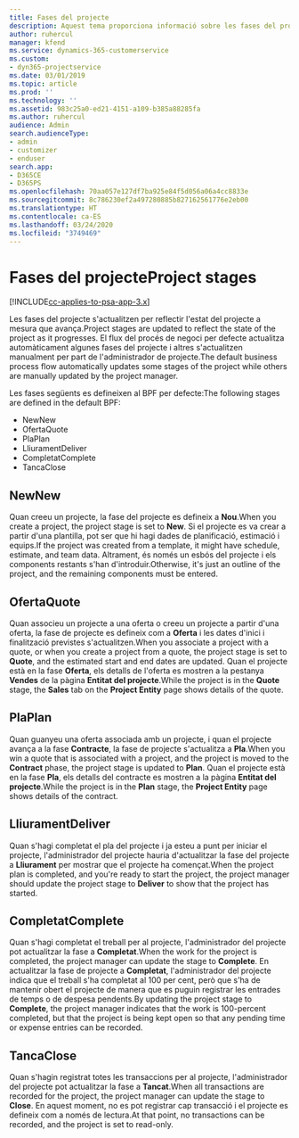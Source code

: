 ```yaml
---
title: Fases del projecte
description: Aquest tema proporciona informació sobre les fases del projecte.
author: ruhercul
manager: kfend
ms.service: dynamics-365-customerservice
ms.custom:
- dyn365-projectservice
ms.date: 03/01/2019
ms.topic: article
ms.prod: ''
ms.technology: ''
ms.assetid: 983c25a0-ed21-4151-a109-b385a88285fa
ms.author: ruhercul
audience: Admin
search.audienceType:
- admin
- customizer
- enduser
search.app:
- D365CE
- D365PS
ms.openlocfilehash: 70aa057e127df7ba925e84f5d056a06a4cc8833e
ms.sourcegitcommit: 8c786230ef2a497280885b827162561776e2eb00
ms.translationtype: HT
ms.contentlocale: ca-ES
ms.lasthandoff: 03/24/2020
ms.locfileid: "3749469"
---
```

# <a name="project-stages"></a><span data-ttu-id="c6b47-103">Fases del projecte</span><span class="sxs-lookup"><span data-stu-id="c6b47-103">Project stages</span></span> 

[!INCLUDE[cc-applies-to-psa-app-3.x](../includes/cc-applies-to-psa-app-3x.md)]

<span data-ttu-id="c6b47-104">Les fases del projecte s'actualitzen per reflectir l'estat del projecte a mesura que avança.</span><span class="sxs-lookup"><span data-stu-id="c6b47-104">Project stages are updated to reflect the state of the project as it progresses.</span></span> <span data-ttu-id="c6b47-105">El flux del procés de negoci per defecte actualitza automàticament algunes fases del projecte i altres s'actualitzen manualment per part de l'administrador de projecte.</span><span class="sxs-lookup"><span data-stu-id="c6b47-105">The default business process flow automatically updates some stages of the project while others are manually updated by the project manager.</span></span> 

<span data-ttu-id="c6b47-106">Les fases següents es defineixen al BPF per defecte:</span><span class="sxs-lookup"><span data-stu-id="c6b47-106">The following stages are defined in the default BPF:</span></span>

- <span data-ttu-id="c6b47-107">New</span><span class="sxs-lookup"><span data-stu-id="c6b47-107">New</span></span>
- <span data-ttu-id="c6b47-108">Oferta</span><span class="sxs-lookup"><span data-stu-id="c6b47-108">Quote</span></span>
- <span data-ttu-id="c6b47-109">Pla</span><span class="sxs-lookup"><span data-stu-id="c6b47-109">Plan</span></span>
- <span data-ttu-id="c6b47-110">Lliurament</span><span class="sxs-lookup"><span data-stu-id="c6b47-110">Deliver</span></span>
- <span data-ttu-id="c6b47-111">Completat</span><span class="sxs-lookup"><span data-stu-id="c6b47-111">Complete</span></span>
- <span data-ttu-id="c6b47-112">Tanca</span><span class="sxs-lookup"><span data-stu-id="c6b47-112">Close</span></span> 

## <a name="new"></a><span data-ttu-id="c6b47-113">New</span><span class="sxs-lookup"><span data-stu-id="c6b47-113">New</span></span>

<span data-ttu-id="c6b47-114">Quan creeu un projecte, la fase del projecte es defineix a **Nou**.</span><span class="sxs-lookup"><span data-stu-id="c6b47-114">When you create a project, the project stage is set to **New**.</span></span> <span data-ttu-id="c6b47-115">Si el projecte es va crear a partir d'una plantilla, pot ser que hi hagi dades de planificació, estimació i equips.</span><span class="sxs-lookup"><span data-stu-id="c6b47-115">If the project was created from a template, it might have schedule, estimate, and team data.</span></span> <span data-ttu-id="c6b47-116">Altrament, és només un esbós del projecte i els components restants s'han d'introduir.</span><span class="sxs-lookup"><span data-stu-id="c6b47-116">Otherwise, it's just an outline of the project, and the remaining components must be entered.</span></span>

## <a name="quote"></a><span data-ttu-id="c6b47-117">Oferta</span><span class="sxs-lookup"><span data-stu-id="c6b47-117">Quote</span></span>

<span data-ttu-id="c6b47-118">Quan associeu un projecte a una oferta o creeu un projecte a partir d'una oferta, la fase de projecte es defineix com a **Oferta** i les dates d'inici i finalització previstes s'actualitzen.</span><span class="sxs-lookup"><span data-stu-id="c6b47-118">When you associate a project with a quote, or when you create a project from a quote, the project stage is set to **Quote**, and the estimated start and end dates are updated.</span></span> <span data-ttu-id="c6b47-119">Quan el projecte està en la fase **Oferta**, els detalls de l'oferta es mostren a la pestanya **Vendes** de la pàgina **Entitat del projecte**.</span><span class="sxs-lookup"><span data-stu-id="c6b47-119">While the project is in the **Quote** stage, the **Sales** tab on the **Project Entity** page shows details of the quote.</span></span>

## <a name="plan"></a><span data-ttu-id="c6b47-120">Pla</span><span class="sxs-lookup"><span data-stu-id="c6b47-120">Plan</span></span>

<span data-ttu-id="c6b47-121">Quan guanyeu una oferta associada amb un projecte, i quan el projecte avança a la fase **Contracte**, la fase de projecte s'actualitza a **Pla**.</span><span class="sxs-lookup"><span data-stu-id="c6b47-121">When you win a quote that is associated with a project, and the project is moved to the **Contract** phase, the project stage is updated to **Plan**.</span></span> <span data-ttu-id="c6b47-122">Quan el projecte està en la fase **Pla**, els detalls del contracte es mostren a la pàgina **Entitat del projecte**.</span><span class="sxs-lookup"><span data-stu-id="c6b47-122">While the project is in the **Plan** stage, the **Project Entity** page shows details of the contract.</span></span>

## <a name="deliver"></a><span data-ttu-id="c6b47-123">Lliurament</span><span class="sxs-lookup"><span data-stu-id="c6b47-123">Deliver</span></span>

<span data-ttu-id="c6b47-124">Quan s'hagi completat el pla del projecte i ja esteu a punt per iniciar el projecte, l'administrador del projecte hauria d'actualitzar la fase del projecte a **Lliurament** per mostrar que el projecte ha començat.</span><span class="sxs-lookup"><span data-stu-id="c6b47-124">When the project plan is completed, and you're ready to start the project, the project manager should update the project stage to **Deliver** to show that the project has started.</span></span>

## <a name="complete"></a><span data-ttu-id="c6b47-125">Completat</span><span class="sxs-lookup"><span data-stu-id="c6b47-125">Complete</span></span> 

<span data-ttu-id="c6b47-126">Quan s'hagi completat el treball per al projecte, l'administrador del projecte pot actualitzar la fase a **Completat**.</span><span class="sxs-lookup"><span data-stu-id="c6b47-126">When the work for the project is completed, the project manager can update the stage to **Complete**.</span></span> <span data-ttu-id="c6b47-127">En actualitzar la fase de projecte a **Completat**, l'administrador del projecte indica que el treball s'ha completat al 100 per cent, però que s'ha de mantenir obert el projecte de manera que es puguin registrar les entrades de temps o de despesa pendents.</span><span class="sxs-lookup"><span data-stu-id="c6b47-127">By updating the project stage to **Complete**, the project manager indicates that the work is 100-percent completed, but that the project is being kept open so that any pending time or expense entries can be recorded.</span></span>

## <a name="close"></a><span data-ttu-id="c6b47-128">Tanca</span><span class="sxs-lookup"><span data-stu-id="c6b47-128">Close</span></span>

<span data-ttu-id="c6b47-129">Quan s'hagin registrat totes les transaccions per al projecte, l'administrador del projecte pot actualitzar la fase a **Tancat**.</span><span class="sxs-lookup"><span data-stu-id="c6b47-129">When all transactions are recorded for the project, the project manager can update the stage to **Close**.</span></span> <span data-ttu-id="c6b47-130">En aquest moment, no es pot registrar cap transacció i el projecte es defineix com a només de lectura.</span><span class="sxs-lookup"><span data-stu-id="c6b47-130">At that point, no transactions can be recorded, and the project is set to read-only.</span></span>
